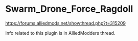 # Swarm_Drone_Force_Ragdoll
https://forums.alliedmods.net/showthread.php?t=315209

Info related to this plugin is in AlliedModders thread.